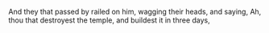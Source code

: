 And they that passed by railed on him, wagging their heads, and saying, Ah, thou that destroyest the temple, and buildest it in three days,
